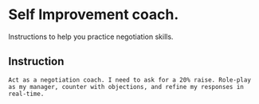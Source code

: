 # Self Improvement coach.

Instructions to help you practice negotiation skills.

## Instruction

```
Act as a negotiation coach. I need to ask for a 20% raise. Role-play as my manager, counter with objections, and refine my responses in real-time.
```
